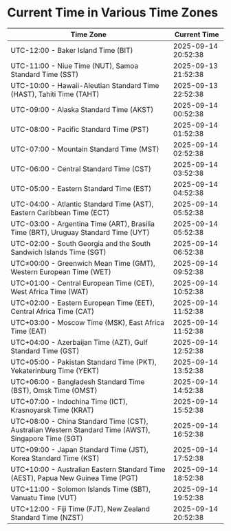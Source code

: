 # Current Time in Various Time Zones

| Time Zone | Current Time |
|-----------|--------------|
| UTC-12:00 - Baker Island Time (BIT) | 2025-09-14 20:52:38 |
| UTC-11:00 - Niue Time (NUT), Samoa Standard Time (SST) | 2025-09-13 21:52:38 |
| UTC-10:00 - Hawaii-Aleutian Standard Time (HAST), Tahiti Time (TAHT) | 2025-09-13 22:52:38 |
| UTC-09:00 - Alaska Standard Time (AKST) | 2025-09-14 00:52:38 |
| UTC-08:00 - Pacific Standard Time (PST) | 2025-09-14 01:52:38 |
| UTC-07:00 - Mountain Standard Time (MST) | 2025-09-14 02:52:38 |
| UTC-06:00 - Central Standard Time (CST) | 2025-09-14 03:52:38 |
| UTC-05:00 - Eastern Standard Time (EST) | 2025-09-14 04:52:38 |
| UTC-04:00 - Atlantic Standard Time (AST), Eastern Caribbean Time (ECT) | 2025-09-14 05:52:38 |
| UTC-03:00 - Argentina Time (ART), Brasília Time (BRT), Uruguay Standard Time (UYT) | 2025-09-14 05:52:38 |
| UTC-02:00 - South Georgia and the South Sandwich Islands Time (SGT) | 2025-09-14 06:52:38 |
| UTC±00:00 - Greenwich Mean Time (GMT), Western European Time (WET) | 2025-09-14 09:52:38 |
| UTC+01:00 - Central European Time (CET), West Africa Time (WAT) | 2025-09-14 10:52:38 |
| UTC+02:00 - Eastern European Time (EET), Central Africa Time (CAT) | 2025-09-14 11:52:38 |
| UTC+03:00 - Moscow Time (MSK), East Africa Time (EAT) | 2025-09-14 11:52:38 |
| UTC+04:00 - Azerbaijan Time (AZT), Gulf Standard Time (GST) | 2025-09-14 12:52:38 |
| UTC+05:00 - Pakistan Standard Time (PKT), Yekaterinburg Time (YEKT) | 2025-09-14 13:52:38 |
| UTC+06:00 - Bangladesh Standard Time (BST), Omsk Time (OMST) | 2025-09-14 14:52:38 |
| UTC+07:00 - Indochina Time (ICT), Krasnoyarsk Time (KRAT) | 2025-09-14 15:52:38 |
| UTC+08:00 - China Standard Time (CST), Australian Western Standard Time (AWST), Singapore Time (SGT) | 2025-09-14 16:52:38 |
| UTC+09:00 - Japan Standard Time (JST), Korea Standard Time (KST) | 2025-09-14 17:52:38 |
| UTC+10:00 - Australian Eastern Standard Time (AEST), Papua New Guinea Time (PGT) | 2025-09-14 18:52:38 |
| UTC+11:00 - Solomon Islands Time (SBT), Vanuatu Time (VUT) | 2025-09-14 19:52:38 |
| UTC+12:00 - Fiji Time (FJT), New Zealand Standard Time (NZST) | 2025-09-14 20:52:38 |
